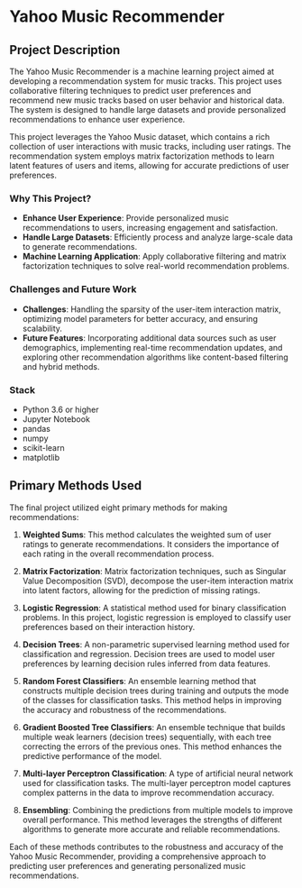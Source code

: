 # Yahoo Music Recommender

## Project Description

The Yahoo Music Recommender is a machine learning project aimed at developing a recommendation system for music tracks. This project uses collaborative filtering techniques to predict user preferences and recommend new music tracks based on user behavior and historical data. The system is designed to handle large datasets and provide personalized recommendations to enhance user experience.

This project leverages the Yahoo Music dataset, which contains a rich collection of user interactions with music tracks, including user ratings. The recommendation system employs matrix factorization methods to learn latent features of users and items, allowing for accurate predictions of user preferences.

### Why This Project?
- **Enhance User Experience**: Provide personalized music recommendations to users, increasing engagement and satisfaction.
- **Handle Large Datasets**: Efficiently process and analyze large-scale data to generate recommendations.
- **Machine Learning Application**: Apply collaborative filtering and matrix factorization techniques to solve real-world recommendation problems.

### Challenges and Future Work
- **Challenges**: Handling the sparsity of the user-item interaction matrix, optimizing model parameters for better accuracy, and ensuring scalability.
- **Future Features**: Incorporating additional data sources such as user demographics, implementing real-time recommendation updates, and exploring other recommendation algorithms like content-based filtering and hybrid methods.

### Stack
- Python 3.6 or higher
- Jupyter Notebook
- pandas
- numpy
- scikit-learn
- matplotlib

## Primary Methods Used

The final project utilized eight primary methods for making recommendations:

1. **Weighted Sums**: This method calculates the weighted sum of user ratings to generate recommendations. It considers the importance of each rating in the overall recommendation process.

2. **Matrix Factorization**: Matrix factorization techniques, such as Singular Value Decomposition (SVD), decompose the user-item interaction matrix into latent factors, allowing for the prediction of missing ratings.

3. **Logistic Regression**: A statistical method used for binary classification problems. In this project, logistic regression is employed to classify user preferences based on their interaction history.

4. **Decision Trees**: A non-parametric supervised learning method used for classification and regression. Decision trees are used to model user preferences by learning decision rules inferred from data features.

5. **Random Forest Classifiers**: An ensemble learning method that constructs multiple decision trees during training and outputs the mode of the classes for classification tasks. This method helps in improving the accuracy and robustness of the recommendations.

6. **Gradient Boosted Tree Classifiers**: An ensemble technique that builds multiple weak learners (decision trees) sequentially, with each tree correcting the errors of the previous ones. This method enhances the predictive performance of the model.

7. **Multi-layer Perceptron Classification**: A type of artificial neural network used for classification tasks. The multi-layer perceptron model captures complex patterns in the data to improve recommendation accuracy.

8. **Ensembling**: Combining the predictions from multiple models to improve overall performance. This method leverages the strengths of different algorithms to generate more accurate and reliable recommendations.

Each of these methods contributes to the robustness and accuracy of the Yahoo Music Recommender, providing a comprehensive approach to predicting user preferences and generating personalized music recommendations.
